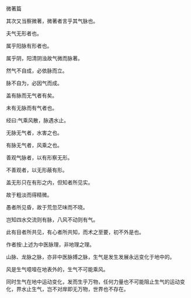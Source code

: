 微著篇

其次又当察微著，微著者言乎其气脉也。

夫气无形者也。

属乎阳脉有形者也。

属乎阴，阳清阴浊故气微而脉著。

然气不自成，必依脉而立。

脉不自为，必因气而成。

盖有脉而无气者有矣。

未有无脉而有气者也。

经曰:气乘风散，脉遇水止。

无脉无气者，水害之也。

有脉无气者，风乘之也。

善观气脉者，以有形察无形。

不善观者，以无形蔽有形。

盖无形只在有形之内，但知者所见实。

故于粗淡而得精微。

愚者所见昏，故于荒忽茫味而不晓。

岂知四水交流则有脉，八风不动则有气。

此有目者所共见，有心者所共知，而术之至要，初不外是也。

作者按:上述为中医脉理，非地理之理。

山脉、龙脉之脉，亦非中医脉搏之脉，生气是发生发展永远变化于地中的。

风是生气噫噎在地表外的，生气不可能乘风。

同时生气在地中运动变化，发而生乎万物，任何力量也不可能阻止生气的运动变化，界水止生气，岂不对岸即无万物，世界也不存在。

